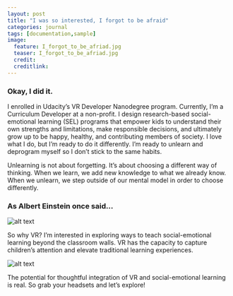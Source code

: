 ```yaml
---
layout: post
title: "I was so interested, I forgot to be afraid"
categories: journal
tags: [documentation,sample]
image:
  feature: I_forgot_to_be_afriad.jpg
  teaser: I_forgot_to_be_afriad.jpg
  credit:
  creditlink:
---
```



### Okay, I did it. 

I enrolled in Udacity’s VR Developer Nanodegree program. Currently, I’m a Curriculum Developer at a non-profit. I design research-based social-emotional learning (SEL) programs that empower kids to understand their own strengths and limitations, make responsible decisions, and ultimately grow up to be happy, healthy, and contributing members of society. I love what I do, but I’m ready to do it differently. I’m ready to unlearn and deprogram myself so I don’t stick to the same habits.

Unlearning is not about forgetting. It’s about choosing a different way of thinking. When we learn, we add new knowledge to what we already know. When we unlearn, we step outside of our mental model in order to choose differently. 

### As Albert Einstein once said...

![alt text](https://github.com/elisepotts/elisepotts.github.io/raw/master/images/einstein.jpg "Einstein - we cannot solve our problems with the same thinking we used when we created them.")

So why VR? I’m interested in exploring ways to teach social-emotional learning beyond the classroom walls. VR has the capacity to capture children’s attention and elevate traditional learning experiences.

![alt text](https://github.com/elisepotts/elisepotts.github.io/raw/master/images/human_brain_remembers.jpg "The human brain remember ten percent of what it hears, twenty percent of what it reads, and ninety percent of what it does.")

The potential for thoughtful integration of VR and social-emotional learning is real. So grab your headsets and let’s explore!
